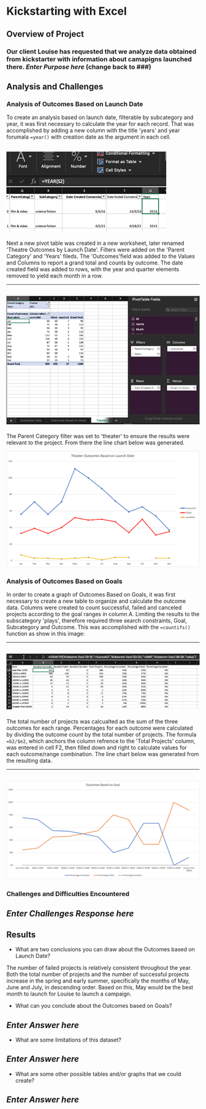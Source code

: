 # Kickstarting with Excel

## Overview of Project

### Our client Louise has requested that we analyze data obtained from kickstarter with information about camapigns launched there.  *Enter Purpose here* (change back to \#\#\#)

## Analysis and Challenges

### Analysis of Outcomes Based on Launch Date
To create an analysis based on launch date, filterable by subcategory and year, it was first necessary to calculate the year for each record.  That was accomplished by adding a new column with the title 'years' and year forumala `=year()` with creation date as the argument in each cell.  

![ss1.png](/resources/ss1.png)
--- 
Next a new pivot table was created in a new worksheet, later renamed 'Theatre Outcomes by Launch Date'.  Filters were added on the 'Parent Category' and 'Years' fileds. The 'Outcomes'field was added to the Values and Columns to report a grand total and counts by outcome.  The date created field was added to rows, with the year and quarter elements removed to yield each month in a row. 

---
![ss2.png](/resources/ss2.png)
---
The Parent Category filter was set to 'theater' to ensure the results were relevant to the project.  From there the line chart below was generated.

![Theater_Outcomes_vs_Launch.png](/resources/Theater_Outcomes_vs_Launch.png)

### Analysis of Outcomes Based on Goals
In order to create a graph of Outcomes Based on Goals, it was first necessary to create a new table to organize and calculate the outcome data.  Columns were created to count successful, failed and canceled projects according to the goal ranges in column A.  Limiting the results to the subscategory 'plays', therefore required three search constraints, Goal, Subcategory and Outcome.  This was accomplished with the `=countifs()` function as show in this image:

--- 
![ss3.png](/resources/ss3.png)
--- 

The total number of projects was calcualted as the sum of the three outcomes for each range.  Percentages for each outcome were calculated by dividing the outcome count by the total number of projects.  The formula `=b2/$e2`, which anchors the column refrence to the 'Total Projects' column, was entered in cell F2, then filled down and right to calculate values for each outcome/range combination.  The line chart below was generated from the resulting data.

---
![Outcomes_vs_Goals.png](/resources/Outcomes_vs_Goals.png)
--- 
### Challenges and Difficulties Encountered

## *Enter Challenges Response here*

## Results

- What are two conclusions you can draw about the Outcomes based on Launch Date?

The number of failed projects is relatively consistent throughout the year.  Both the total number of projects and the number of successful projects increase in the spring and early summer, specifically the months of May, June and July, in descending order.  Based on this, May would be the best month to launch for Louise to launch a campaign.

- What can you conclude about the Outcomes based on Goals?

## *Enter Answer here*

- What are some limitations of this dataset?

## *Enter Answer here*

- What are some other possible tables and/or graphs that we could create?

## *Enter Answer here*
